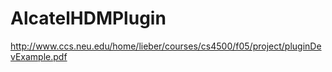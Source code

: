 # AlcatelHDMPlugin

http://www.ccs.neu.edu/home/lieber/courses/cs4500/f05/project/pluginDevExample.pdf
